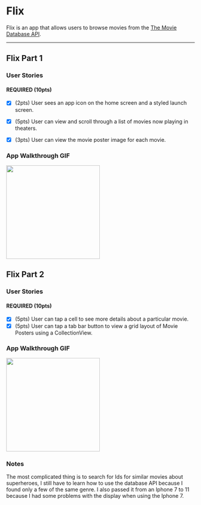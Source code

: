 # Flix

Flix is an app that allows users to browse movies from the [The Movie Database API](http://docs.themoviedb.apiary.io/#).

---

## Flix Part 1

### User Stories

#### REQUIRED (10pts)
- [x] (2pts) User sees an app icon on the home screen and a styled launch screen.
- [x] (5pts) User can view and scroll through a list of movies now playing in theaters.
- [x] (3pts) User can view the movie poster image for each movie.


### App Walkthrough GIF
<img src=http://g.recordit.co/YSl5CFtDjg.gif width=250><br>


## Flix Part 2

### User Stories

#### REQUIRED (10pts)
- [x] (5pts) User can tap a cell to see more details about a particular movie.
- [x] (5pts) User can tap a tab bar button to view a grid layout of Movie Posters using a CollectionView.

### App Walkthrough GIF

<img src=http://g.recordit.co/ccVFbsVKbt.gif width=250><br>

### Notes
The most complicated thing is to search for Ids for similar movies about superheroes,
I still have to learn how to use the database API because I found only a few of the same genre.
I also passed it from an Iphone 7 to 11 because I had some problems with the display when using the Iphone 7.
